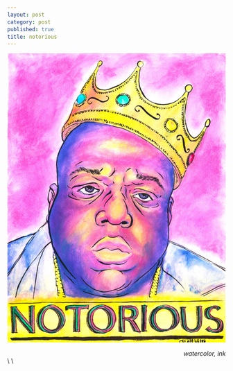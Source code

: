 ```yaml
---
layout: post
category: post
published: true
title: notorious
---
```

![notorious](/media/notorious-1200w.jpeg)
<!--more-->
<span class='date' style='float:right;'>*watercolor, ink*</span>  \
  \ 
  \
  